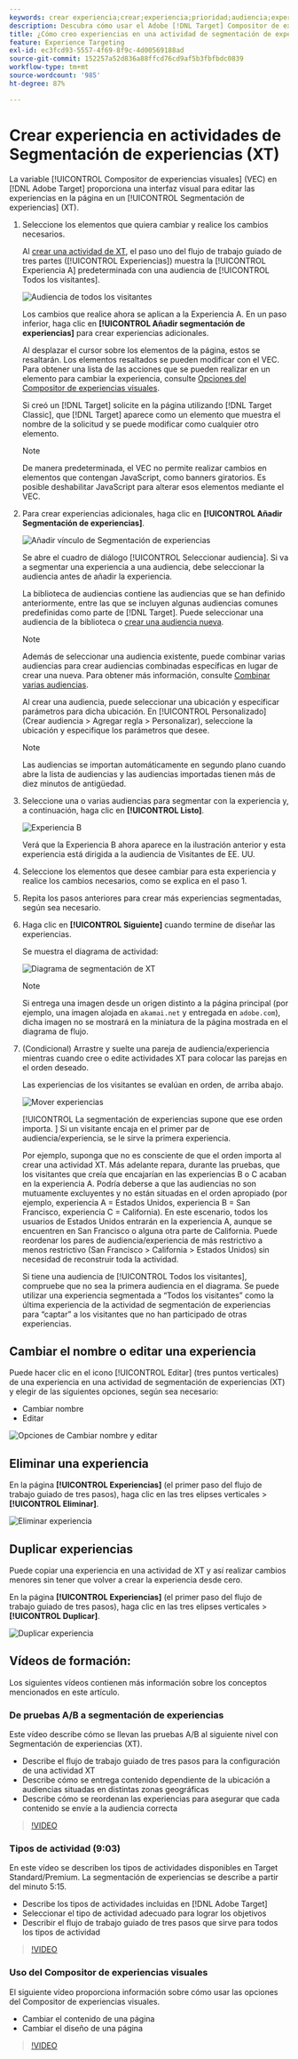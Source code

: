 ```yaml
---
keywords: crear experiencia;crear;experiencia;prioridad;audiencia;experiencia;compositor de experiencias visuales
description: Descubra cómo usar el Adobe [!DNL Target] Compositor de experiencias visuales (VEC) para crear y editar experiencias en su página en una actividad de segmentación de experiencias (XT).
title: ¿Cómo creo experiencias en una actividad de segmentación de experiencias?
feature: Experience Targeting
exl-id: ec3fcd93-5557-4f69-8f9c-4d00569188ad
source-git-commit: 152257a52d836a88ffcd76cd9af5b3fbfbdc0839
workflow-type: tm+mt
source-wordcount: '985'
ht-degree: 87%

---
```


# Crear experiencia en actividades de Segmentación de experiencias (XT)

La variable [!UICONTROL Compositor de experiencias visuales] (VEC) en [!DNL Adobe Target] proporciona una interfaz visual para editar las experiencias en la página en un [!UICONTROL Segmentación de experiencias] (XT).

1. Seleccione los elementos que quiera cambiar y realice los cambios necesarios.

   Al [crear una actividad de XT](/help/main/c-activities/t-experience-target/t-xt-create/xt-create.md), el paso uno del flujo de trabajo guiado de tres partes ([!UICONTROL Experiencias]) muestra la [!UICONTROL Experiencia A] predeterminada con una audiencia de [!UICONTROL Todos los visitantes].

   ![Audiencia de todos los visitantes](/help/main/c-activities/t-experience-target/t-xt-create/assets/all-visitors.png)

   Los cambios que realice ahora se aplican a la Experiencia A. En un paso inferior, haga clic en **[!UICONTROL Añadir segmentación de experiencias]** para crear experiencias adicionales.

   Al desplazar el cursor sobre los elementos de la página, estos se resaltarán. Los elementos resaltados se pueden modificar con el VEC. Para obtener una lista de las acciones que se pueden realizar en un elemento para cambiar la experiencia, consulte [Opciones del Compositor de experiencias visuales](/help/main/c-experiences/c-visual-experience-composer/viztarget-options.md).

   Si creó un [!DNL Target] solicite en la página utilizando [!DNL Target Classic], que [!DNL Target] aparece como un elemento que muestra el nombre de la solicitud y se puede modificar como cualquier otro elemento.

   >[!NOTE]
   >
   >De manera predeterminada, el VEC no permite realizar cambios en elementos que contengan JavaScript, como banners giratorios. Es posible deshabilitar JavaScript para alterar esos elementos mediante el VEC.

1. Para crear experiencias adicionales, haga clic en **[!UICONTROL Añadir Segmentación de experiencias]**.

   ![Añadir vínculo de Segmentación de experiencias](/help/main/c-activities/t-experience-target/t-xt-create/assets/add-experience-targeting.png)

   Se abre el cuadro de diálogo [!UICONTROL Seleccionar audiencia]. Si va a segmentar una experiencia a una audiencia, debe seleccionar la audiencia antes de añadir la experiencia.

   La biblioteca de audiencias contiene las audiencias que se han definido anteriormente, entre las que se incluyen algunas audiencias comunes predefinidas como parte de [!DNL Target]. Puede seleccionar una audiencia de la biblioteca o [crear una audiencia nueva](/help/main/c-target/c-audiences/audiences.md#concept_65BE870D290E412D8BBF557EEA67C271).

   >[!NOTE]
   >
   >Además de seleccionar una audiencia existente, puede combinar varias audiencias para crear audiencias combinadas específicas en lugar de crear una nueva. Para obtener más información, consulte [Combinar varias audiencias](/help/main/c-target/combining-multiple-audiences.md#concept_A7386F1EA4394BD2AB72399C225981E5).

   Al crear una audiencia, puede seleccionar una ubicación y especificar parámetros para dicha ubicación. En [!UICONTROL Personalizado] (Crear audiencia > Agregar regla > Personalizar), seleccione la ubicación y especifique los parámetros que desee.

   >[!NOTE]
   >
   >Las audiencias se importan automáticamente en segundo plano cuando abre la lista de audiencias y las audiencias importadas tienen más de diez minutos de antigüedad.

1. Seleccione una o varias audiencias para segmentar con la experiencia y, a continuación, haga clic en **[!UICONTROL Listo]**.

   ![Experiencia B](/help/main/c-activities/t-experience-target/t-xt-create/assets/experience-b.png)

   Verá que la Experiencia B ahora aparece en la ilustración anterior y esta experiencia está dirigida a la audiencia de Visitantes de EE. UU.

1. Seleccione los elementos que desee cambiar para esta experiencia y realice los cambios necesarios, como se explica en el paso 1.

1. Repita los pasos anteriores para crear más experiencias segmentadas, según sea necesario.

1. Haga clic en **[!UICONTROL Siguiente]** cuando termine de diseñar las experiencias.

   Se muestra el diagrama de actividad:

   ![Diagrama de segmentación de XT](/help/main/c-activities/t-experience-target/t-xt-create/assets/xt_diagram-new.png)

   >[!NOTE]
   >
   >Si entrega una imagen desde un origen distinto a la página principal (por ejemplo, una imagen alojada en `akamai.net` y entregada en `adobe.com`), dicha imagen no se mostrará en la miniatura de la página mostrada en el diagrama de flujo.

1. (Condicional) Arrastre y suelte una pareja de audiencia/experiencia mientras cuando cree o edite actividades XT para colocar las parejas en el orden deseado.

   Las experiencias de los visitantes se evalúan en orden, de arriba abajo.

   ![Mover experiencias](/help/main/c-activities/t-experience-target/t-xt-create/assets/move_experiences-new.png)

   [!UICONTROL La segmentación de experiencias supone que ese orden importa. ] Si un visitante encaja en el primer par de audiencia/experiencia, se le sirve la primera experiencia.

   Por ejemplo, suponga que no es consciente de que el orden importa al crear una actividad XT. Más adelante repara, durante las pruebas, que los visitantes que creía que encajarían en las experiencias B o C acaban en la experiencia A. Podría deberse a que las audiencias no son mutuamente excluyentes y no están situadas en el orden apropiado (por ejemplo, experiencia A = Estados Unidos, experiencia B = San Francisco, experiencia C = California). En este escenario, todos los usuarios de Estados Unidos entrarán en la experiencia A, aunque se encuentren en San Francisco o alguna otra parte de California. Puede reordenar los pares de audiencia/experiencia de más restrictivo a menos restrictivo (San Francisco > California > Estados Unidos) sin necesidad de reconstruir toda la actividad.

   Si tiene una audiencia de [!UICONTROL Todos los visitantes], compruebe que no sea la primera audiencia en el diagrama. Se puede utilizar una experiencia segmentada a “Todos los visitantes” como la última experiencia de la actividad de segmentación de experiencias para “captar” a los visitantes que no han participado de otras experiencias.

## Cambiar el nombre o editar una experiencia

Puede hacer clic en el icono [!UICONTROL Editar] (tres puntos verticales) de una experiencia en una actividad de segmentación de experiencias (XT) y elegir de las siguientes opciones, según sea necesario:

* Cambiar nombre
* Editar

![Opciones de Cambiar nombre y editar](/help/main/c-activities/t-experience-target/t-xt-create/assets/experience_edit-new.png)

## Eliminar una experiencia

En la página **[!UICONTROL Experiencias]** (el primer paso del flujo de trabajo guiado de tres pasos), haga clic en las tres elipses verticales > **[!UICONTROL Eliminar]**.

![Eliminar experiencia](/help/main/c-activities/t-experience-target/t-xt-create/assets/delete-experience.png)

## Duplicar experiencias

Puede copiar una experiencia en una actividad de XT y así realizar cambios menores sin tener que volver a crear la experiencia desde cero.

En la página **[!UICONTROL Experiencias]** (el primer paso del flujo de trabajo guiado de tres pasos), haga clic en las tres elipses verticales > **[!UICONTROL Duplicar]**.

![Duplicar experiencia](/help/main/c-activities/t-experience-target/t-xt-create/assets/duplicate_experience-new.png)

## Vídeos de formación:

Los siguientes vídeos contienen más información sobre los conceptos mencionados en este artículo.

### De pruebas A/B a segmentación de experiencias

Este vídeo describe cómo se llevan las pruebas A/B al siguiente nivel con Segmentación de experiencias (XT).

* Describe el flujo de trabajo guiado de tres pasos para la configuración de una actividad XT
* Describe cómo se entrega contenido dependiente de la ubicación a audiencias situadas en distintas zonas geográficas
* Describe cómo se reordenan las experiencias para asegurar que cada contenido se envíe a la audiencia correcta

>[!VIDEO](https://video.tv.adobe.com/v/22418/)

### Tipos de actividad (9:03)

En este vídeo se describen los tipos de actividades disponibles en Target Standard/Premium. La segmentación de experiencias se describe a partir del minuto 5:15.

* Describe los tipos de actividades incluidas en [!DNL Adobe Target]
* Seleccionar el tipo de actividad adecuado para lograr los objetivos
* Describir el flujo de trabajo guiado de tres pasos que sirve para todos los tipos de actividad

>[!VIDEO](https://video.tv.adobe.com/v/17386)

### Uso del Compositor de experiencias visuales

El siguiente vídeo proporciona información sobre cómo usar las opciones del Compositor de experiencias visuales.

* Cambiar el contenido de una página
* Cambiar el diseño de una página

>[!VIDEO](https://video.tv.adobe.com/v/17399)
